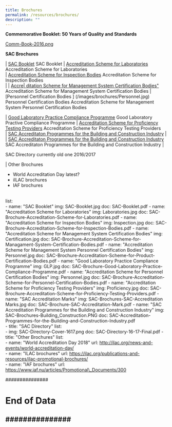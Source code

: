 ```yaml
---
title: Brochures
permalink: /resources/brochures/
description: ""
---
```

**Commemorative Booklet: 50 Years of Quality and Standards**

[Comm-Book-2016.png](/images/brochures/Comm-Book-2016.png)



**SAC Brochures**



|  [SAC Booklet](/images/brochures/SAC-Booklet.jpg)
SAC Booklet 
|   [Accreditation Scheme for Laboratories](/images/brochures/SAC-Brochures-LA.jpg)
 Accreditation Scheme for Laboratories  
 | [Accreditation Scheme for Inspection Bodies](/images/brochures/Inspection.jpg)
Accreditation Scheme for Inspection Bodies  
| 
|  [Accre| ditation Scheme for Management System Certification Bodies"](/images/brochures/Certification.jpg)
Accreditation Scheme for Management System Certification Bodies 
|   [Personnel Certification Bodies ]      (/images/brochures/Personnel.jpg)
Personnel  Certification Bodies
Accreditation Scheme for Management System Personnel Certification Bodies




|  [Good Laboratory Practice Compliance Programme](/images/brochures/GLP.jpg)
Good Laboratory Practive Compliance Programme 
|   [Accreditation Scheme for Proficiency Testing Providers](/images/brochures/SAC-Brochures-PTP.jpg)
Accreditation Scheme for Proficiency Testing Providers  
|  [SAC Accreditaton Programmes for the Building and Construction Industry](/images/brochures/SAC-Brochures-Building_Construction.PNG)
|
|    [SAC Accreditaton Programmes for the Building and Construction Industry](/images/brochures/SAC-Brochures-Building_Construction.PNG)
SAC Accreditaton Programmes for the Building and Construction Industry   |  



SAC Directory
currently old one  2016/2017
 

|
Other Brochures

* World Accreditation Day  latest?
* iILAC brochures
* IAF brochures


|        |                      |                            |
|----------------------|----------------------------|----------------------------------------------|




list:    
      - name: "SAC Booklet"
        img: SAC-Booklet.jpg
        doc: SAC-Booklet.pdf
      - name: "Accreditation Scheme for Laboratories"
        img: Laboratories.jpg
        doc: SAC-Brochure-Accreditation-Scheme-for-Laboratories.pdf
      - name: "Accreditation Scheme for Inspection Bodies"
        img: Inspection.jpg
        doc: SAC-Brochure-Accreditation-Scheme-for-Inspection-Bodies.pdf 
      - name: "Accreditation Scheme for Management System Certification Bodies"
        img: Certification.jpg
        doc: SAC-Brochure-Accreditation-Scheme-for-Managament-System-Certification-Bodies.pdf 
      - name: "Accreditation Scheme for Management System Personnel Certification Bodies"
        img: Personnel.jpg
        doc: SAC-Brochure-Accreditation-Scheme-for-Product-Certification-Bodies.pdf
      - name: "Good Laboratory Practice Compliance Programme"
        img: GLP.jpg
        doc: SAC-Brochure-Good-Laboratory-Practice-Compliance-Programme.pdf 
      - name: "Accreditation Scheme for Personnel Certification Bodies"
        img: Personnel.jpg
        doc: SAC-Brochure-Accreditation-Scheme-for-Personnel-Certification-Bodies.pdf
      - name: "Accreditation Scheme for Proficiency Testing Providers"
        img: Proficiency.jpg
        doc: SAC-Brochure-Accreditation-Scheme-for-Proficiency-Testing-Providers.pdf 
      - name: "SAC Accreditation Marks"
        img: SAC-Brochures-SAC-Accreditation Marks.jpg
        doc: SAC-Brochure-SAC-Accreditation-Mark.pdf 
      - name: "SAC Accreditation Programmes for the Building and Construction Industry"
        img: SAC-Brochures-Building\_Construction.PNG
        doc: SAC-Accreditation-Programmes-for-the-Building-and-Construction-Industry.pdf   
    - title: "SAC Directory"
      list:    
      - img: SAC-Directory-Cover-1617.png
        doc: SAC-Directory-16-17-Final.pdf
    - title: "Other Brochures"
      list:    
      - name: "World Accreditation Day 2018"
        url: http://ilac.org/news-and-events/world-accreditation-day/    
      - name: "ILAC brochures"
        url: https://ilac.org/publications-and-resources/ilac-promotional-brochures/    
      - name: "IAF brochures"
        url: https://www.iaf.nu/articles/Promotional\_Documents/300
 
###############
# End of Data #
###############
---